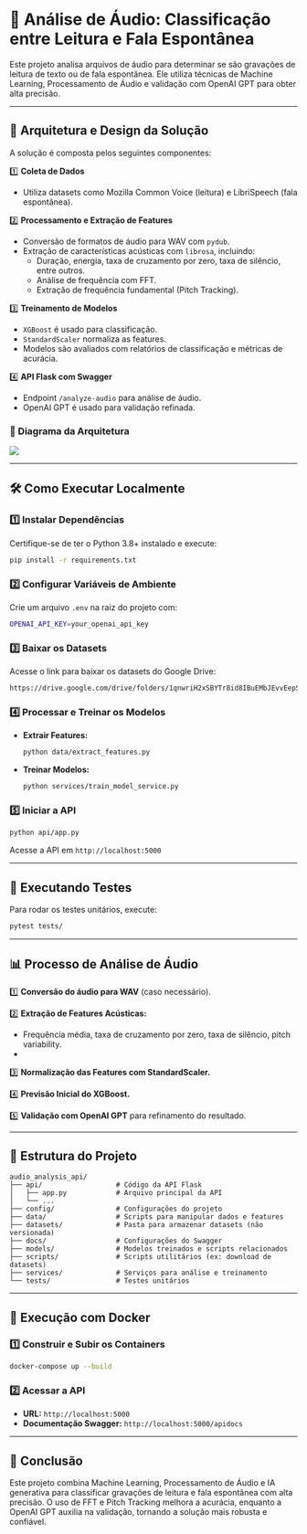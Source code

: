 # 📖 Análise de Áudio: Classificação entre Leitura e Fala Espontânea

Este projeto analisa arquivos de áudio para determinar se são gravações de leitura de texto ou de fala espontânea. Ele utiliza técnicas de Machine Learning, Processamento de Áudio e validação com OpenAI GPT para obter alta precisão.

---

## 🚀 Arquitetura e Design da Solução

A solução é composta pelos seguintes componentes:

1️⃣ **Coleta de Dados**  
   - Utiliza datasets como Mozilla Common Voice (leitura) e LibriSpeech (fala espontânea).

2️⃣ **Processamento e Extração de Features**  
   - Conversão de formatos de áudio para WAV com `pydub`.  
   - Extração de características acústicas com `librosa`, incluindo:  
     - Duração, energia, taxa de cruzamento por zero, taxa de silêncio, entre outros.  
     - Análise de frequência com FFT.  
     - Extração de frequência fundamental (Pitch Tracking).  

3️⃣ **Treinamento de Modelos**  
   - `XGBoost` é usado para classificação.  
   - `StandardScaler` normaliza as features.  
   - Modelos são avaliados com relatórios de classificação e métricas de acurácia.  

4️⃣ **API Flask com Swagger**  
   - Endpoint `/analyze-audio` para análise de áudio.  
   - OpenAI GPT é usado para validação refinada.  

### 📌 Diagrama da Arquitetura

[![](https://mermaid.ink/img/pako:eNp9lMty2jAUhl9Fo5nsSAokXBedIdwC4RZM0k5NFgdbgKa25Eo2ExKy6KNkushMt30Ev1hlKSRqc_Gw4Dv6fe7yHfa4T3AdrwREazRrzRlSj0wWxjDHlzJJHwTlc2yOsqfhXkYBBx_5BKU_E5_ya3NImD9nr1w0Jj3UCUB-t32culPikQVBHKUPmQu0oYCU9PpF03QdCDaAGEc-FSRO_6hEsqCJDi8tacttriEE5U0SsaHpo9aRm1hA-pj-0rQkECeC2K-1n18LVR8CLRuCt6aMoAEBwShbWfKOewUB9QF5PETjiLCGnW7X7RIBSEWIuIwB9Z3x6MPGTAT3iJQQEhbzl2babTpzm5xtiIgJikA5_9K40sEn21aysGL33HZWK30uUqsGdCG4BEvXdxtMlSABLQX5kaS_mUdNOY5HJ1tLee42IfCSAFRHWUxNjplwJoDJJRchEfLTaDA7_7DG_7tpFzdwh6brX7unXLXMij7cHw34isqYemhKVqosSTmzZCPXiYH5IHzHg4CID1MxszPr8DJAO6Gx22Ybs2KR4GEUm6YDSx9Uz4gVeKLW92nMah3-WYW3g09JzEW2yHrJ7aAXblNdDkmX1Nvv6v5OWAGnrtqWBSxoVoPKT_0CQtWo7ek6bj9Rzco8xXTzYWoHB-pOJje61hb4XBpzAx0eft5Nxs4MfQK1KdtbcghZKjt0ahSnmQI1DTQ1nBk409Az0NPQN9DXcG7gXMPTl6alYWDD0MDAZCLIhkrVlB1qG_vwHftI20dqL9WYb-HZ3tZOOwY6GsYGxhomBiavZV0DXQ0XNkxtcAxc6Pj7MWd3f4ca5mj6_pHz9hHOYXW9QqC--jbfZdI5jtckJHNcV3_VwuuP6b3SQRJzZ8s8XI9FQnJY8GS1xvUlBFJREvkQkxYFtYfhXhIB-8a5jbh-h29wvVipHZUrhWK1ki8cl_O1Yg5vcf2wWjqqFGvV4vFxuVIu5SvV-xy-1Q4KR4VS_rhWOCnlC9Vy6aRcvv8L0orulw?type=png)](https://mermaid.live/edit#pako:eNp9lMty2jAUhl9Fo5nsSAokXBedIdwC4RZM0k5NFgdbgKa25Eo2ExKy6KNkushMt30Ev1hlKSRqc_Gw4Dv6fe7yHfa4T3AdrwREazRrzRlSj0wWxjDHlzJJHwTlc2yOsqfhXkYBBx_5BKU_E5_ya3NImD9nr1w0Jj3UCUB-t32culPikQVBHKUPmQu0oYCU9PpF03QdCDaAGEc-FSRO_6hEsqCJDi8tacttriEE5U0SsaHpo9aRm1hA-pj-0rQkECeC2K-1n18LVR8CLRuCt6aMoAEBwShbWfKOewUB9QF5PETjiLCGnW7X7RIBSEWIuIwB9Z3x6MPGTAT3iJQQEhbzl2babTpzm5xtiIgJikA5_9K40sEn21aysGL33HZWK30uUqsGdCG4BEvXdxtMlSABLQX5kaS_mUdNOY5HJ1tLee42IfCSAFRHWUxNjplwJoDJJRchEfLTaDA7_7DG_7tpFzdwh6brX7unXLXMij7cHw34isqYemhKVqosSTmzZCPXiYH5IHzHg4CID1MxszPr8DJAO6Gx22Ybs2KR4GEUm6YDSx9Uz4gVeKLW92nMah3-WYW3g09JzEW2yHrJ7aAXblNdDkmX1Nvv6v5OWAGnrtqWBSxoVoPKT_0CQtWo7ek6bj9Rzco8xXTzYWoHB-pOJje61hb4XBpzAx0eft5Nxs4MfQK1KdtbcghZKjt0ahSnmQI1DTQ1nBk409Az0NPQN9DXcG7gXMPTl6alYWDD0MDAZCLIhkrVlB1qG_vwHftI20dqL9WYb-HZ3tZOOwY6GsYGxhomBiavZV0DXQ0XNkxtcAxc6Pj7MWd3f4ca5mj6_pHz9hHOYXW9QqC--jbfZdI5jtckJHNcV3_VwuuP6b3SQRJzZ8s8XI9FQnJY8GS1xvUlBFJREvkQkxYFtYfhXhIB-8a5jbh-h29wvVipHZUrhWK1ki8cl_O1Yg5vcf2wWjqqFGvV4vFxuVIu5SvV-xy-1Q4KR4VS_rhWOCnlC9Vy6aRcvv8L0orulw)

---

## 🛠 **Como Executar Localmente**

### **1️⃣ Instalar Dependências**
Certifique-se de ter o Python 3.8+ instalado e execute:

```bash
pip install -r requirements.txt
```

### **2️⃣ Configurar Variáveis de Ambiente**
Crie um arquivo `.env` na raiz do projeto com:

```bash
OPENAI_API_KEY=your_openai_api_key
```

### **3️⃣ Baixar os Datasets**

Acesse o link para baixar os datasets do Google Drive:

```bash
https://drive.google.com/drive/folders/1qnwriH2xSBYTr8id8IBuEMbJEvvEepSV
```

### **4️⃣ Processar e Treinar os Modelos**

- **Extrair Features:**
  ```bash
  python data/extract_features.py
  ```

- **Treinar Modelos:**
  ```bash
  python services/train_model_service.py
  ```

### **5️⃣ Iniciar a API**

```bash
python api/app.py
```
Acesse a API em `http://localhost:5000`

---

## 🔬 **Executando Testes**

Para rodar os testes unitários, execute:

```bash
pytest tests/
```

---

## 📊 **Processo de Análise de Áudio**

1️⃣ **Conversão do áudio para WAV** (caso necessário).

2️⃣ **Extração de Features Acústicas:**
   - Frequência média, taxa de cruzamento por zero, taxa de silêncio, pitch variability.
   - 
3️⃣ **Normalização das Features com StandardScaler.**

4️⃣ **Previsão Inicial do XGBoost.**

5️⃣ **Validação com OpenAI GPT** para refinamento do resultado.

---

## 📂 **Estrutura do Projeto**

```
audio_analysis_api/
├── api/                  # Código da API Flask
│   ├── app.py            # Arquivo principal da API
│   └── ...
├── config/               # Configurações do projeto
├── data/                 # Scripts para manipular dados e features
├── datasets/             # Pasta para armazenar datasets (não versionada)
├── docs/                 # Configurações do Swagger
├── models/               # Modelos treinados e scripts relacionados
├── scripts/              # Scripts utilitários (ex: download de datasets)
├── services/             # Serviços para análise e treinamento
└── tests/                # Testes unitários
```

---

## 🐳 **Execução com Docker**

### **1️⃣ Construir e Subir os Containers**

```bash
docker-compose up --build
```

### **2️⃣ Acessar a API**

- **URL:** `http://localhost:5000`
- **Documentação Swagger:** `http://localhost:5000/apidocs`

----
## 🚀 **Conclusão**

Este projeto combina Machine Learning, Processamento de Áudio e IA generativa para classificar gravações de leitura e fala espontânea com alta precisão. O uso de FFT e Pitch Tracking melhora a acurácia, enquanto a OpenAI GPT auxilia na validação, tornando a solução mais robusta e confiável.

